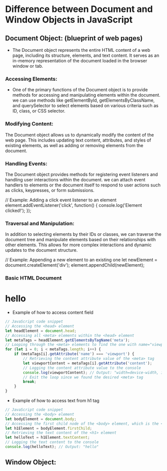 # Difference between Document and Window Objects in JavaScript

## Document Object: (blueprint of web pages)

- The Document object represents the entire HTML content of a web page, including its structure, elements, and text content. It serves as an in-memory representation of the document loaded in the browser window or tab.

### Accessing Elements:
- One of the primary functions of the Document object is to provide methods for accessing and manipulating elements within the document. we can use methods like getElementById, getElementsByClassName, and querySelector to select elements based on various criteria such as ID, class, or CSS selector.

### Modifying Content:
The Document object allows us to dynamically modify the content of the web page. This includes updating text content, attributes, and styles of existing elements, as well as adding or removing elements from the document.

### Handling Events:
The Document object provides methods for registering event listeners and handling user interactions within the document. we can attach event handlers to elements or the document itself to respond to user actions such as clicks, keypresses, or form submissions.

// Example: Adding a click event listener to an element
element.addEventListener('click', function() {
    console.log('Element clicked!');
});

### Traversal and Manipulation:
In addition to selecting elements by their IDs or classes, we can traverse the document tree and manipulate elements based on their relationships with other elements. This allows for more complex interactions and dynamic updates to the document structure.

// Example: Appending a new element to an existing one
let newElement = document.createElement('div');
element.appendChild(newElement);

### Basic HTML Document

<!-- HTML code snippet -->
<!DOCTYPE html>
<html lang="en">
<head>
    <meta charset="UTF-8">
    <meta name="viewport" content="width=device-width, initial-scale=1.0">
    <title>Document</title>
    <script src = 'sample.js' defer></script>
</head>
<body>
    <h1>hello</h1>
</body>
</html>

- Example of how to access content field

```javascript
// JavaScript code snippet
// Accessing the <head> element
let headElement = document.head;
// Accessing all <meta> elements within the <head> element
let metaTags = headElement.getElementsByTagName('meta');
// Looping through the <meta> elements to find the one with name="viewport"
for (let i = 0; i < metaTags.length; i++) {
    if (metaTags[i].getAttribute('name') === 'viewport') {
        // Retrieving the content attribute value of the <meta> tag
        let viewportContent = metaTags[i].getAttribute('content');
        // Logging the content attribute value to the console
        console.log(viewportContent); // Output: "width=device-width, initial-scale=1.0"
        // Exit the loop since we found the desired <meta> tag
        break;
    }
}
```

- Example of how to access text from h1 tag

```javascript
// JavaScript code snippet
// Accessing the <body> element
let bodyElement = document.body;
// Accessing the first child node of the <body> element, which is the <h1> element
let h1Element = bodyElement.firstChild;
// Retrieving the text content of the <h1> element
let helloText = h1Element.textContent;
// Logging the text content to the console
console.log(helloText); // Output: "hello"
```

## Window Object:

